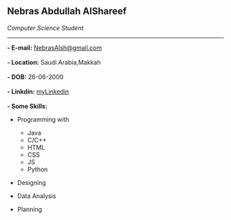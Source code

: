 
## Nebras Abdullah AlShareef

_Computer Science Student_
***

**- E-mail:** NebrasAlsh@gmail.com
\
\
**- Location:** Saudi Arabia,Makkah
\
\
**- DOB:** 26-06-2000
\
\
**- Linkdin:** [myLinkedin]( https://www.linkedin.com/in/nebras-alshareef-a024ab238 "my Linkedin page")
\
\
**- Some Skills:**
  * Programming with 
     * Java
     * C/C++
     * HTML
     * CSS
     * JS
     * Python

  * Designing
  * Data Analysis
  * Planning
  